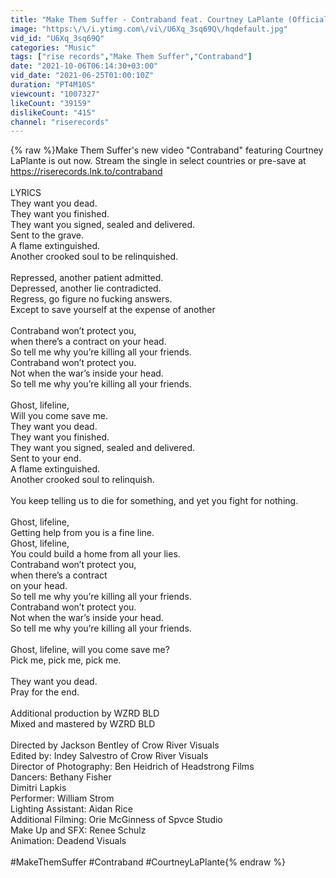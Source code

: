 ```yaml
---
title: "Make Them Suffer - Contraband feat. Courtney LaPlante (Official Music Video)"
image: "https:\/\/i.ytimg.com\/vi\/U6Xq_3sq69Q\/hqdefault.jpg"
vid_id: "U6Xq_3sq69Q"
categories: "Music"
tags: ["rise records","Make Them Suffer","Contraband"]
date: "2021-10-06T06:14:30+03:00"
vid_date: "2021-06-25T01:00:10Z"
duration: "PT4M10S"
viewcount: "1007327"
likeCount: "39159"
dislikeCount: "415"
channel: "riserecords"
---
```

{% raw %}Make Them Suffer's new video &quot;Contraband&quot; featuring Courtney LaPlante is out now. Stream the single in select countries or pre-save at <a rel="nofollow" target="blank" href="https://riserecords.lnk.to/contraband">https://riserecords.lnk.to/contraband</a> <br /><br />LYRICS<br />They want you dead.<br />They want you finished.<br />They want you signed, sealed and delivered.<br />Sent to the grave.<br />A flame extinguished.<br />Another crooked soul to be relinquished.<br /><br />Repressed, another patient admitted.<br />Depressed, another lie contradicted.<br />Regress, go figure no fucking answers.<br />Except to save yourself at the expense of another<br /><br />Contraband won’t protect you,<br />when there’s a contract on your head.<br />So tell me why you’re killing all your friends.<br />Contraband won’t protect you.<br />Not when the war’s inside your head.<br />So tell me why you’re killing all your friends.<br /><br />Ghost, lifeline,<br />Will you come save me.<br />They want you dead.<br />They want you finished.<br />They want you signed, sealed and delivered.<br />Sent to your end.<br />A flame extinguished.<br />Another crooked soul to relinquish.<br /><br />You keep telling us to die for something, and yet you fight for nothing.<br /><br />Ghost, lifeline,<br />Getting help from you is a fine line.<br />Ghost, lifeline,<br />You could build a home from all your lies.<br />Contraband won’t protect you,<br />when there’s a contract<br />on your head.<br />So tell me why you’re killing all your friends.<br />Contraband won’t protect you.<br />Not when the war’s inside your head.<br />So tell me why you’re killing all your friends.<br /><br />Ghost, lifeline, will you come save me?<br />Pick me, pick me, pick me.<br /><br />They want you dead.<br />Pray for the end.<br /><br />Additional production by WZRD BLD<br />Mixed and mastered by WZRD BLD<br /><br />Directed by Jackson Bentley of Crow River Visuals<br />Edited by: Indey Salvestro of Crow River Visuals<br />Director of Photography: Ben Heidrich of Headstrong Films<br />Dancers: Bethany Fisher<br />Dimitri Lapkis<br />Performer: William Strom <br />Lighting Assistant: Aidan Rice<br />Additional Filming: Orie McGinness of Spvce Studio<br />Make Up and SFX: Renee Schulz<br />Animation: Deadend Visuals <br /><br />#MakeThemSuffer #Contraband #CourtneyLaPlante{% endraw %}

